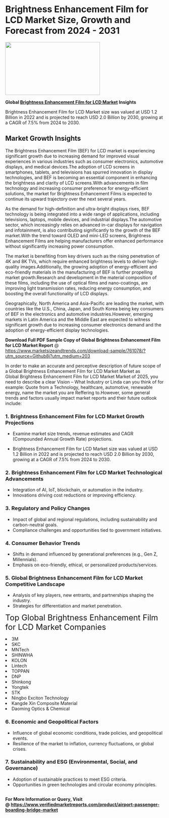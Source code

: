 <H1>Brightness Enhancement Film for LCD Market Size, Growth and Forecast from 2024 - 2031</H1><img class="aligncenter size-medium wp-image-584254" src="https://thirdeyenews.in/wp-content/uploads/2024/09/Global-Market-Research-300x168.jpeg" alt="" width="300" height="168" /><p><strong>Global&nbsp;<a href="https://www.marketsizeandtrends.com/download-sample/761078/?utm_source=Github8j?utm_medium=203">Brightness Enhancement Film for LCD Market</a> Insights</strong></p><p>Brightness Enhancement Film for LCD Market size was valued at USD 1.2 Billion in 2022 and is projected to reach USD 2.0 Billion by 2030, growing at a CAGR of 7.5% from 2024 to 2030.</p><p><h2>Market Growth Insights</h2> <p>The Brightness Enhancement Film (BEF) for LCD market is experiencing significant growth due to increasing demand for improved visual experiences in various industries such as consumer electronics, automotive displays, and medical devices.The adoption of LCD screens in smartphones, tablets, and televisions has spurred innovation in display technologies, and BEF is becoming an essential component in enhancing the brightness and clarity of LCD screens.With advancements in film technology and increasing consumer preference for energy-efficient solutions, the market for Brightness Enhancement Films is expected to continue its upward trajectory over the next several years.</p> <p>As the demand for high-definition and ultra-bright displays rises, BEF technology is being integrated into a wide range of applications, including televisions, laptops, mobile devices, and industrial displays.The automotive sector, which increasingly relies on advanced in-car displays for navigation and infotainment, is also contributing significantly to the growth of the BEF market.With the trend toward OLED and mini-LED screens, Brightness Enhancement Films are helping manufacturers offer enhanced performance without significantly increasing power consumption.</p> <p>The market is benefiting from key drivers such as the rising penetration of 4K and 8K TVs, which require enhanced brightness levels to deliver high-quality images.Additionally, the growing adoption of energy-efficient and eco-friendly materials in the manufacturing of BEF is further propelling market growth.Research and development in the material composition of these films, including the use of optical films and nano-coatings, are improving light transmission rates, reducing energy consumption, and boosting the overall functionality of LCD displays.</p> <p>Geographically, North America and Asia-Pacific are leading the market, with countries like the U.S., China, Japan, and South Korea being key consumers of BEF in the electronics and automotive industries.However, emerging markets in Latin America and the Middle East are expected to witness significant growth due to increasing consumer electronics demand and the adoption of energy-efficient display technologies.</p> <p><span class=""><strong>Download Full PDF Sample Copy of Global Brightness Enhancement Film for LCD Market Report</strong> @ <a href="https://www.marketsizeandtrends.com/download-sample/761078/?utm_source=Github8j?utm_medium=203" target="_blank">https://www.marketsizeandtrends.com/download-sample/761078/?utm_source=Github8j?utm_medium=203</a></span></p><p>In order to make an accurate and perceptive description of future scope of a Global&nbsp;Brightness Enhancement Film for LCD Market Market as Global&nbsp;Brightness Enhancement Film for LCD Market Market of 2025, you need to describe a clear Vision &ndash; What Industry or Linda can you think of for example: Quote from a Technology, healthcare, automotive, renewable energy, name the market you are Reffering to.However, some general trends and factors usually impact market reports and their future outlook include:</p><h3>1.&nbsp;<strong>Brightness Enhancement Film for LCD Market Growth Projections</strong></h3><ul><li>Examine market size trends, revenue estimates and CAGR (Compounded Annual Growth Rate) projections.</li><li><p>Brightness Enhancement Film for LCD Market size was valued at USD 1.2 Billion in 2022 and is projected to reach USD 2.0 Billion by 2030, growing at a CAGR of 7.5% from 2024 to 2030.</p></li></ul><h3>2.&nbsp;<strong>Brightness Enhancement Film for LCD Market Technological Advancements</strong></h3><ul><li>Integration of AI, IoT, blockchain, or automation in the industry.</li><li>Innovations driving cost reductions or improving efficiency.</li></ul><h3>3.&nbsp;<strong>Regulatory and Policy Changes</strong></h3><ul><li>Impact of global and regional regulations, including sustainability and carbon-neutral goals.</li><li>Compliance challenges and opportunities tied to government initiatives.</li></ul><h3>4.&nbsp;<strong>Consumer Behavior Trends</strong></h3><ul><li>Shifts in demand influenced by generational preferences (e.g., Gen Z, Millennials).</li><li>Emphasis on eco-friendly, ethical, or personalized products/services.</li></ul><h3>5.&nbsp;<strong>Global Brightness Enhancement Film for LCD Market Competitive Landscape</strong></h3><ul><li>Analysis of key players, new entrants, and partnerships shaping the industry.</li><li>Strategies for differentiation and market penetration.</li></ul><p data-pm-slice="1 1 []"><span style="color: inherit; font-family: inherit; font-size: 25px;">Top Global Brightness Enhancement Film for LCD Market Companies</span></p><div class="" data-test-id=""><p><li>3M</li><li> SKC</li><li> MNTech</li><li> SHINWHA</li><li> KOLON</li><li> Lintech</li><li> TOPPAN</li><li> DNP</li><li> Shinkong</li><li> Yongtek</li><li> STK</li><li> Ningbo Exciton Technology</li><li> Kangde Xin Composite Material</li><li> Daoming Optics & Chemical</li></p></div><h3>6.&nbsp;<strong>Economic and Geopolitical Factors</strong></h3><ul><li>Influence of global economic conditions, trade policies, and geopolitical events.</li><li>Resilience of the market to inflation, currency fluctuations, or global crises.</li></ul><h3>7.&nbsp;<strong>Sustainability and ESG (Environmental, Social, and Governance)</strong></h3><ul><li>Adoption of sustainable practices to meet ESG criteria.</li><li>Opportunities in green technologies and circular economy principles.</li></ul><h2><strong style="font-size: 14px;">For More Information or Query, Visit @&nbsp;</strong><a style="background-color: #ffffff; font-size: 14px;" href="https://www.marketsizeandtrends.com/report/brightness-enhancement-film-for-lcd-market/" target="_blank">https://www.verifiedmarketreports.com/product/airport-passenger-boarding-bridge-market</a></h2>